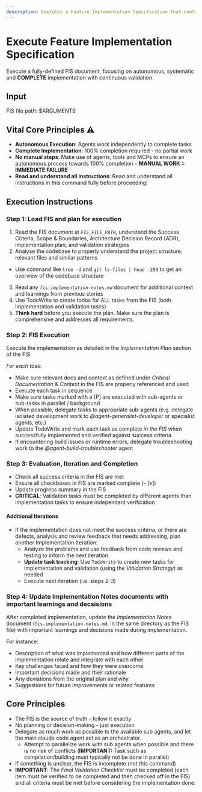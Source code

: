 ```yaml
---
description: Executes a Feature Implementation Specification that contains all implementation details
---
```


# Execute Feature Implementation Specification
Execute a fully-defined FIS document, focusing on autonomous, systematic and **COMPLETE** implementation with continuous validation.

## Input
FIS file path: $ARGUMENTS


## Vital Core Principles ⚠️
- **Autonomous Execution**: Agents work independently to complete tasks
- **Complete Implementation**: 100% completion required - no partial work  
- **No manual steps**: Make use of agents, tools and MCPs to ensure an autonomous process towards 100% completion - **MANUAL WORK = IMMEDIATE FAILURE**
- **Read and understand all instructions**: Read and understand all instructions in this command fully before proceeding!


## Execution Instructions


### Step 1: Load FIS and plan for execution
1. Read the FIS document at _`FIS_FILE_PATH`_, understand the Success Criteria, Scope & Boundaries, Architecture Decision Record (ADR), implementation plan, and validation strategies
2. Analyse the codebase to properly understand the project structure, relevant files and similar patterns
  - Use command like `tree -d` and `git ls-files | head -250` to get an overview of the codebase structure
3. Read any *`fis-implementation-notes.md`* document for additional context and learnings from previous stories
4. Use TodoWrite to create todos for ALL tasks from the FIS (both implementation and validation tasks)
5. **Think hard** before you execute the plan. Make sure the plan is comprehensive and addresses all requirements.


### Step 2: FIS Execution
Execute the implementation as detailed in the *Implementation Plan* section of the FIS. 

*For each task:*
- Make sure relevant docs and context as defined under *Critical Documentation & Context* in the FIS are properly referenced and used
- Execute each task in sequence
- Make sure tasks marked with a [P] are executed with sub-agents or sub-tasks in parallel / background.
- When possible, delegate tasks to appropriate sub-agents (e.g. delegate isolated development work to *@agent-generalist-developer* or specialist agents, etc.)
- Update TodoWrite and mark each task as complete *in the FIS* when successfully implemented and verified against success criteria
- If encountering build issues or runtime errors, delegate troubleshooting work to the *@agent-build-troubleshooter* agent


### Step 3: Evaluation, Iteration and Completion
- Check all success criteria in the FIS are met
- Ensure all checkboxes in FIS are marked complete (- [x])
- Update progress summary in the FIS
- **CRITICAL**: Validation tasks must be completed by different agents than implementation tasks to ensure independent verification

#### Additional Iterations
- If the implementation does not meet the success criteria, or there are defects, analysis and review feedback that needs addressing, plan another Implementation Iteration:
  - Analyze the problems and use feedback from code reviews and testing to inform the next iteration
  - **Update task tracking**: Use `TodoWrite` to create new tasks for implementation and validation (using the _Validation Strategy_) as needed
  - Execute next iteration (i.e. *steps 2-3*)


### Step 4: Update Implementation Notes documents with important learnings and decsisions
After completed implementation, update the *Implementation Notes* document (`fis-implementation-notes.md`, in the same directory as the FIS file) with important learnings and decisions made during implementation.

For instance: 
- Description of what was implemented and how different parts of the implementation relate and integrate with each other
- Key challenges faced and how they were overcome
- Important decisions made and their rationale
- Any deviations from the original plan and why
- Suggestions for future improvements or related features


## Core Principles
- The FIS is the source of truth - follow it exactly
- No planning or decision-making - just execution
- Delegate as much work as possible to the available sub agents, and let the main claude code agent act as an orchestrator.
   - Attempt to parallelize work with sub agents when possible and there is no risk of conflicts (**IMPORTANT:** Task such as compilation/building must typically not be done in parallel)
- If something is unclear, the FIS is incomplete (not this command)
- **IMPORTANT**: The *Final Validation Checklist* must be completed (each item must be verified to be completed and then checked off in the FIS) and all criteria must be met before considering the implementation done.
